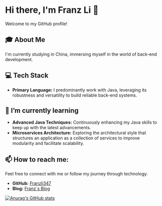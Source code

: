 # Hi there, I'm Franz Li 👋

Welcome to my GitHub profile!

## 🎓 About Me

I'm currently studying in China, immersing myself in the world of back-end development. 

## 💻 Tech Stack

- **Primary Language:** I predominantly work with Java, leveraging its robustness and versatility to build reliable back-end systems.


## 🌱 I’m currently learning

- **Advanced Java Techniques:** Continuously enhancing my Java skills to keep up with the latest advancements.
- **Microservices Architecture:** Exploring the architectural style that structures an application as a collection of services to improve modularity and facilitate scalability.

## 📫 How to reach me:

Feel free to connect with me or follow my journey through technology.

- **GitHub:** [Franzli347](https://github.com/FranzLi347)
- **Blog:** [Franz`s Blog](https://blog.741588.xyz)

[![Anurag's GitHub stats](https://github-readme-stats-six-ruby-77.vercel.app/api?username=FranzLi347)](https://github.com/anuraghazra/github-readme-stats)
